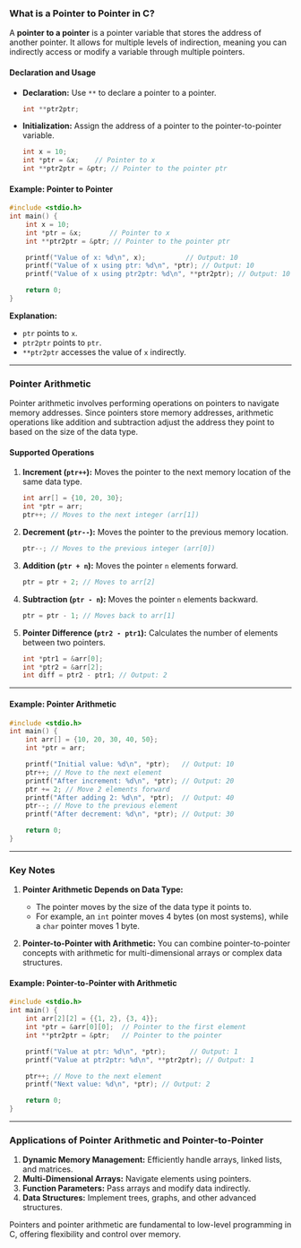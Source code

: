 ### **What is a Pointer to Pointer in C?**

A **pointer to a pointer** is a pointer variable that stores the address of another pointer. It allows for multiple levels of indirection, meaning you can indirectly access or modify a variable through multiple pointers.

#### **Declaration and Usage**
- **Declaration:** Use `**` to declare a pointer to a pointer.
  ```c
  int **ptr2ptr;
  ```
- **Initialization:** Assign the address of a pointer to the pointer-to-pointer variable.
  ```c
  int x = 10;
  int *ptr = &x;    // Pointer to x
  int **ptr2ptr = &ptr; // Pointer to the pointer ptr
  ```

#### **Example: Pointer to Pointer**
```c
#include <stdio.h>
int main() {
    int x = 10;
    int *ptr = &x;       // Pointer to x
    int **ptr2ptr = &ptr; // Pointer to the pointer ptr

    printf("Value of x: %d\n", x);          // Output: 10
    printf("Value of x using ptr: %d\n", *ptr); // Output: 10
    printf("Value of x using ptr2ptr: %d\n", **ptr2ptr); // Output: 10

    return 0;
}
```

**Explanation:**
- `ptr` points to `x`.
- `ptr2ptr` points to `ptr`.
- `**ptr2ptr` accesses the value of `x` indirectly.

---

### **Pointer Arithmetic**

Pointer arithmetic involves performing operations on pointers to navigate memory addresses. Since pointers store memory addresses, arithmetic operations like addition and subtraction adjust the address they point to based on the size of the data type.

#### **Supported Operations**
1. **Increment (`ptr++`):**
   Moves the pointer to the next memory location of the same data type.
   ```c
   int arr[] = {10, 20, 30};
   int *ptr = arr;
   ptr++; // Moves to the next integer (arr[1])
   ```

2. **Decrement (`ptr--`):**
   Moves the pointer to the previous memory location.
   ```c
   ptr--; // Moves to the previous integer (arr[0])
   ```

3. **Addition (`ptr + n`):**
   Moves the pointer `n` elements forward.
   ```c
   ptr = ptr + 2; // Moves to arr[2]
   ```

4. **Subtraction (`ptr - n`):**
   Moves the pointer `n` elements backward.
   ```c
   ptr = ptr - 1; // Moves back to arr[1]
   ```

5. **Pointer Difference (`ptr2 - ptr1`):**
   Calculates the number of elements between two pointers.
   ```c
   int *ptr1 = &arr[0];
   int *ptr2 = &arr[2];
   int diff = ptr2 - ptr1; // Output: 2
   ```

---

#### **Example: Pointer Arithmetic**
```c
#include <stdio.h>
int main() {
    int arr[] = {10, 20, 30, 40, 50};
    int *ptr = arr;

    printf("Initial value: %d\n", *ptr);   // Output: 10
    ptr++; // Move to the next element
    printf("After increment: %d\n", *ptr); // Output: 20
    ptr += 2; // Move 2 elements forward
    printf("After adding 2: %d\n", *ptr);  // Output: 40
    ptr--; // Move to the previous element
    printf("After decrement: %d\n", *ptr); // Output: 30

    return 0;
}
```

---

### **Key Notes**
1. **Pointer Arithmetic Depends on Data Type:**
   - The pointer moves by the size of the data type it points to.
   - For example, an `int` pointer moves 4 bytes (on most systems), while a `char` pointer moves 1 byte.

2. **Pointer-to-Pointer with Arithmetic:**
   You can combine pointer-to-pointer concepts with arithmetic for multi-dimensional arrays or complex data structures.

#### **Example: Pointer-to-Pointer with Arithmetic**
```c
#include <stdio.h>
int main() {
    int arr[2][2] = {{1, 2}, {3, 4}};
    int *ptr = &arr[0][0];  // Pointer to the first element
    int **ptr2ptr = &ptr;   // Pointer to the pointer

    printf("Value at ptr: %d\n", *ptr);      // Output: 1
    printf("Value at ptr2ptr: %d\n", **ptr2ptr); // Output: 1

    ptr++; // Move to the next element
    printf("Next value: %d\n", *ptr); // Output: 2

    return 0;
}
```

---

### **Applications of Pointer Arithmetic and Pointer-to-Pointer**
1. **Dynamic Memory Management:** Efficiently handle arrays, linked lists, and matrices.
2. **Multi-Dimensional Arrays:** Navigate elements using pointers.
3. **Function Parameters:** Pass arrays and modify data indirectly.
4. **Data Structures:** Implement trees, graphs, and other advanced structures.

Pointers and pointer arithmetic are fundamental to low-level programming in C, offering flexibility and control over memory.